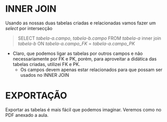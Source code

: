 # INNER JOIN

Usando as nossas duas tabelas criadas e relacionadas vamos fazer um *select* por intersecção 

> SELECT *tabela-a.campo*, *tabela-b.campo* FROM *tabela-a* inner join *tabela-b* ON *tabela-a.campo_FK* = *tabela-a.campo_PK*

- Claro, que podemos ligar as tabelas por outros campos e não necessariamente por FK e PK, porém, para aproveitar a didática das tabelas criadas, utilizei FK e PK.
  - Os campos devem apenas estar relacionados para que possam ser usados no INNER JOIN


# EXPORTAÇÃO

Exportar as tabelas é mais fácil que podemos imaginar. Veremos como no PDF anexado a aula.
